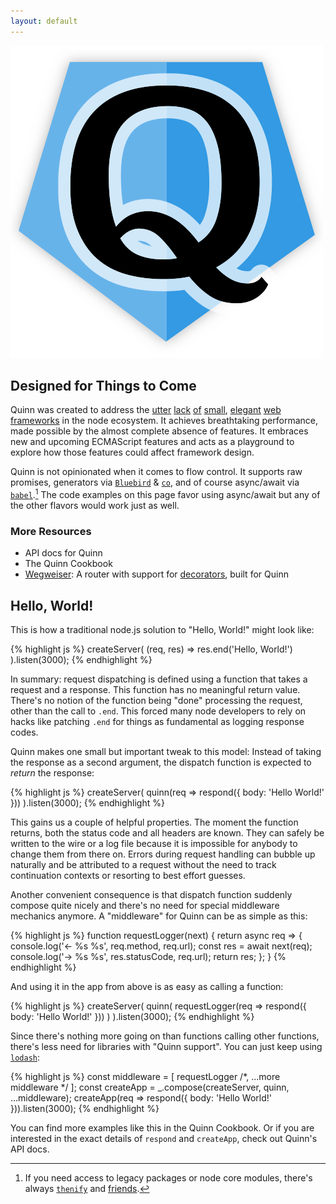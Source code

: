 ```yaml
---
layout: default
---
```


<div id="flashy-big-logo">
  <img src="/quinn-logo.png" title="Huge logo to hide any actual information" />
</div>

<section id="intro"><div markdown="1">

## Designed for Things to Come

Quinn was created to address the
[utter](http://expressjs.com/)
[lack](http://hapijs.com/)
[of](http://locomotivejs.org/guide/)
[small](http://mcavage.me/node-restify/),
[elegant](https://www.totaljs.com/)
[web](http://locomotivejs.org/guide/)
[frameworks](http://sailsjs.org/#!/)
in the node ecosystem.
It achieves breathtaking performance,
made possible by the almost complete absence of features.
It embraces new and upcoming ECMAScript features
and acts as a playground to explore how those features could affect framework design.

Quinn is not opinionated when it comes to flow control.
It supports raw promises,
generators via
[`Bluebird`](https://github.com/petkaantonov/bluebird/blob/master/API.md#generators)
&
[`co`](https://www.npmjs.com/package/co),
and of course async/await via [`babel`](https://babeljs.io/).[^1]
The code examples on this page favor using async/await
but any of the other flavors would work just as well.


### More Resources

* API docs for Quinn
* The Quinn Cookbook
* [Wegweiser](https://github.com/quinnjs/wegweiser/): A router with support for [decorators](https://github.com/wycats/javascript-decorators), built for Quinn


</div></section>
<section id="intro"><div markdown="1">

## Hello, World!

This is how a traditional node.js solution to "Hello, World!" might look like:

{% highlight js %}
createServer(
  (req, res) => res.end('Hello, World!')
).listen(3000);
{% endhighlight %}

In summary:
request dispatching is defined using a function that takes a request and a response.
This function has no meaningful return value.
There's no notion of the function being "done" processing the request,
other than the call to `.end`.
This forced many node developers to rely on hacks like patching `.end` for things as fundamental as logging response codes.

Quinn makes one small but important tweak to this model:
Instead of taking the response as a second argument,
the dispatch function is expected to *return* the response:

{% highlight js %}
createServer(
  quinn(req => respond({ body: 'Hello World!' }))
).listen(3000);
{% endhighlight %}

This gains us a couple of helpful properties.
The moment the function returns,
both the status code and all headers are known.
They can safely be written to the wire or a log file
because it is impossible for anybody to change them from there on.
Errors during request handling can bubble up naturally
and be attributed to a request without the need to track continuation contexts
or resorting to best effort guesses.

Another convenient consequence is that dispatch function suddenly compose quite nicely
and there's no need for special middleware mechanics anymore.
A "middleware" for Quinn can be as simple as this:

{% highlight js %}
function requestLogger(next) {
  return async req => {
    console.log('<- %s %s', req.method, req.url);
    const res = await next(req);
    console.log('-> %s %s', res.statusCode, req.url);
    return res;
  };
}
{% endhighlight %}

And using it in the app from above is as easy as calling a function:

{% highlight js %}
createServer(
  quinn(
    requestLogger(req => respond({ body: 'Hello World!' }))
  )
).listen(3000);
{% endhighlight %}

Since there's nothing more going on than functions calling other functions,
there's less need for libraries with "Quinn support".
You can just keep using [`lodash`](https://lodash.com/docs#flow):

{% highlight js %}
const middleware = [ requestLogger /*, ...more middleware */ ];
const createApp = _.compose(createServer, quinn, ...middleware);
createApp(req => respond({ body: 'Hello World!' })).listen(3000);
{% endhighlight %}

You can find more examples like this in the Quinn Cookbook.
Or if you are interested in the exact details of `respond` and `createApp`,
check out Quinn's API docs.


[^1]: If you need access to legacy packages or node core modules, there's always [`thenify`](https://www.npmjs.com/package/thenify) and [friends](https://github.com/petkaantonov/bluebird/blob/master/API.md#promisification).

</div></section>
